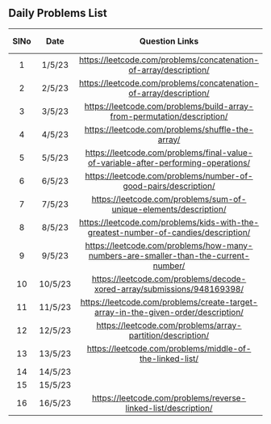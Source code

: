 ## Daily Problems List

| SlNo | Date    |                             Question Links                                          | Difficulty Level  | remarks      |
| :--:| :-------:| :----------------------------------------------------------------------------------:| :---------------: | :----------: |
| 1   |1/5/23 | https://leetcode.com/problems/concatenation-of-array/description/                   | Easy              | easy |
| 2   |2/5/23 | https://leetcode.com/problems/concatenation-of-array/description/                   | Easy              | easy |
| 3   |3/5/23 | https://leetcode.com/problems/build-array-from-permutation/description/             | Easy              | easy |
| 4   |4/5/23 | https://leetcode.com/problems/shuffle-the-array/                                    | Easy              | upsolve |
| 5   |5/5/23 | https://leetcode.com/problems/final-value-of-variable-after-performing-operations/  | Easy              | easy |
| 6   |6/5/23 | https://leetcode.com/problems/number-of-good-pairs/description/                     | Easy              | upsolve |
| 7   |7/5/23 | https://leetcode.com/problems/sum-of-unique-elements/description/                   | Easy              | easy |
| 8   |8/5/23 | https://leetcode.com/problems/kids-with-the-greatest-number-of-candies/description/ | Easy              | upsolve |
| 9   |9/5/23 | https://leetcode.com/problems/how-many-numbers-are-smaller-than-the-current-number/ | Easy              | Easy |
| 10  |10/5/23| https://leetcode.com/problems/decode-xored-array/submissions/948169398/             | Easy              | Easy |
| 11  |11/5/23| https://leetcode.com/problems/create-target-array-in-the-given-order/description/   | Easy              | upsolve |
| 12  |12/5/23| https://leetcode.com/problems/array-partition/description/                          | Easy              | upsolve |
| 13  |13/5/23| https://leetcode.com/problems/middle-of-the-linked-list/                            | Easy              | upsolve |
| 14  |14/5/23|                            | Easy              | upsolve |
| 15  |15/5/23|                         | Easy              | upsolve |
| 16  |16/5/23|https://leetcode.com/problems/reverse-linked-list/description/                       | Easy              | upsolve |

